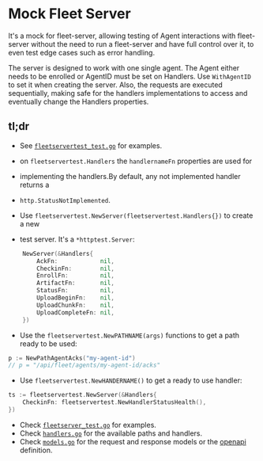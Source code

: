 # Mock Fleet Server

It's a mock for fleet-server, allowing testing of Agent interactions with
fleet-server without the need to run a fleet-server and have full control over
it, to even test edge cases such as error handling.

The server is designed to work with one single agent. The Agent either needs to
be enrolled or AgentID must be set on Handlers. Use `WithAgentID` to set it when
creating the server. Also, the requests are executed sequentially, making safe for
the handlers implementations to access and eventually change the Handlers properties.

## tl;dr

- See [`fleetservertest_test.go`](fleetserver_test.go) for examples.

- on `fleetservertest.Handlers` the `handlernameFn` properties are used for
- implementing the handlers.By default, any not implemented handler returns a
- `http.StatusNotImplemented`.

- Use `fleetservertest.NewServer(fleetservertest.Handlers{})` to create a new
- test server. It's a `*httptest.Server`:

```go
	NewServer(&Handlers{
		AckFn:            nil,
		CheckinFn:        nil,
		EnrollFn:         nil,
		ArtifactFn:       nil,
		StatusFn:         nil,
		UploadBeginFn:    nil,
		UploadChunkFn:    nil,
		UploadCompleteFn: nil,
	})
```

- Use the `fleetservertest.NewPATHNAME(args)` functions to get a path ready to be used:
```go
p := NewPathAgentAcks("my-agent-id")
// p = "/api/fleet/agents/my-agent-id/acks"
```

- Use `fleetservertest.NewHANDERNAME()` to get a ready to use handler:
```go
ts := fleetservertest.NewServer(&Handlers{
	CheckinFn: fleetservertest.NewHandlerStatusHealth(),
})
```

- Check [`fleetserver_test.go`](fleetserver_test.go) for examples.
- Check [`handlers.go`](handlers.go) for the available paths and handlers.
- Check [`models.go`](models.go) for the request and response models or the [openapi](https://petstore.swagger.io/?url=https://raw.githubusercontent.com/elastic/fleet-server/main/model/openapi.yml#/) definition.
